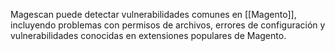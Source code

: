 Magescan puede detectar vulnerabilidades comunes en [[Magento]], incluyendo problemas con permisos de archivos, errores de configuración y vulnerabilidades conocidas en extensiones populares de Magento.